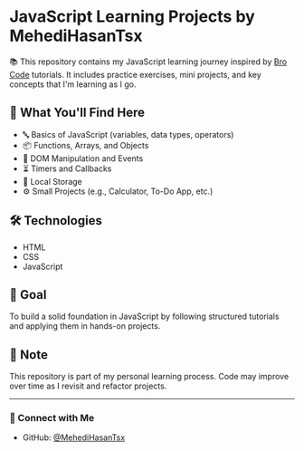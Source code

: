 # JavaScript Learning Projects by MehediHasanTsx

📚 This repository contains my JavaScript learning journey inspired by [Bro Code](https://www.youtube.com/c/BroCode) tutorials. It includes practice exercises, mini projects, and key concepts that I'm learning as I go.

## 🚀 What You'll Find Here

- 🔤 Basics of JavaScript (variables, data types, operators)
- 📦 Functions, Arrays, and Objects
- 🎯 DOM Manipulation and Events
- ⏳ Timers and Callbacks
- 📁 Local Storage
- ⚙️ Small Projects (e.g., Calculator, To-Do App, etc.)

## 🛠 Technologies

- HTML
- CSS
- JavaScript

## 🎯 Goal

To build a solid foundation in JavaScript by following structured tutorials and applying them in hands-on projects.

## 📌 Note

This repository is part of my personal learning process. Code may improve over time as I revisit and refactor projects.

---

### 🔗 Connect with Me

- GitHub: [@MehediHasanTsx](https://github.com/MehediHasanTsx)
